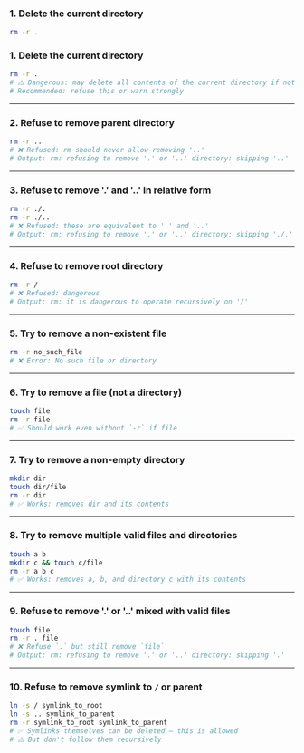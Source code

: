 ### 1. **Delete the current directory**

```bash
rm -r .
```
### 1. **Delete the current directory**

```bash
rm -r .
# ⚠️ Dangerous: may delete all contents of the current directory if not protected
# Recommended: refuse this or warn strongly
```

---

### 2. **Refuse to remove parent directory**

```bash
rm -r ..
# ❌ Refused: rm should never allow removing '..'
# Output: rm: refusing to remove '.' or '..' directory: skipping '..'
```

---

### 3. **Refuse to remove '.' and '..' in relative form**

```bash
rm -r ./.
rm -r ./..
# ❌ Refused: these are equivalent to '.' and '..'
# Output: rm: refusing to remove '.' or '..' directory: skipping './.'
```

---

### 4. **Refuse to remove root directory**

```bash
rm -r /
# ❌ Refused: dangerous
# Output: rm: it is dangerous to operate recursively on '/'
```

---

### 5. **Try to remove a non-existent file**

```bash
rm -r no_such_file
# ❌ Error: No such file or directory
```

---

### 6. **Try to remove a file (not a directory)**

```bash
touch file
rm -r file
# ✅ Should work even without `-r` if file
```

---

### 7. **Try to remove a non-empty directory**

```bash
mkdir dir
touch dir/file
rm -r dir
# ✅ Works: removes dir and its contents
```

---

### 8. **Try to remove multiple valid files and directories**

```bash
touch a b
mkdir c && touch c/file
rm -r a b c
# ✅ Works: removes a, b, and directory c with its contents
```

---

### 9. **Refuse to remove '.' or '..' mixed with valid files**

```bash
touch file
rm -r . file
# ❌ Refuse `.` but still remove `file`
# Output: rm: refusing to remove '.' or '..' directory: skipping '.'
```

---

### 10. **Refuse to remove symlink to `/` or parent**

```bash
ln -s / symlink_to_root
ln -s .. symlink_to_parent
rm -r symlink_to_root symlink_to_parent
# ✅ Symlinks themselves can be deleted — this is allowed
# ⚠️ But don't follow them recursively
```